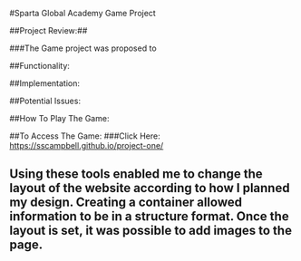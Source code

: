 #Sparta Global Academy Game Project

##Project Review:##

###The Game project was proposed to

##Functionality:

##Implementation:

##Potential Issues:

##How To Play The Game:

##To Access The Game:
###Click Here: https://sscampbell.github.io/project-one/

## Using these tools enabled me to change the layout of the website according to how I planned my design. Creating a container allowed information to be in a structure format. Once the layout is set, it was possible to add images to the page.
